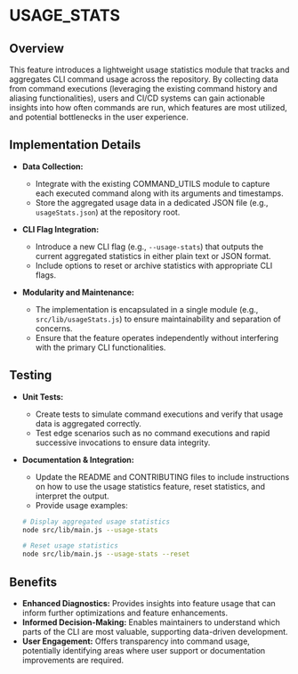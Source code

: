 # USAGE_STATS

## Overview
This feature introduces a lightweight usage statistics module that tracks and aggregates CLI command usage across the repository. By collecting data from command executions (leveraging the existing command history and aliasing functionalities), users and CI/CD systems can gain actionable insights into how often commands are run, which features are most utilized, and potential bottlenecks in the user experience.

## Implementation Details
- **Data Collection:**
  - Integrate with the existing COMMAND_UTILS module to capture each executed command along with its arguments and timestamps.
  - Store the aggregated usage data in a dedicated JSON file (e.g., `usageStats.json`) at the repository root.
  
- **CLI Flag Integration:**
  - Introduce a new CLI flag (e.g., `--usage-stats`) that outputs the current aggregated statistics in either plain text or JSON format. 
  - Include options to reset or archive statistics with appropriate CLI flags.

- **Modularity and Maintenance:**
  - The implementation is encapsulated in a single module (e.g., `src/lib/usageStats.js`) to ensure maintainability and separation of concerns.
  - Ensure that the feature operates independently without interfering with the primary CLI functionalities.

## Testing
- **Unit Tests:**
  - Create tests to simulate command executions and verify that usage data is aggregated correctly.
  - Test edge scenarios such as no command executions and rapid successive invocations to ensure data integrity.

- **Documentation & Integration:**
  - Update the README and CONTRIBUTING files to include instructions on how to use the usage statistics feature, reset statistics, and interpret the output.
  - Provide usage examples:
  ```bash
  # Display aggregated usage statistics
  node src/lib/main.js --usage-stats

  # Reset usage statistics
  node src/lib/main.js --usage-stats --reset
  ```

## Benefits
- **Enhanced Diagnostics:** Provides insights into feature usage that can inform further optimizations and feature enhancements.
- **Informed Decision-Making:** Enables maintainers to understand which parts of the CLI are most valuable, supporting data-driven development.
- **User Engagement:** Offers transparency into command usage, potentially identifying areas where user support or documentation improvements are required.
